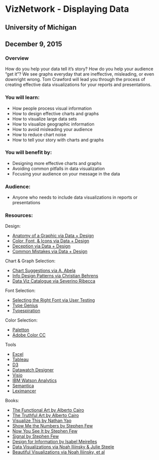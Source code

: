 # VizNetwork - Displaying Data
## University of Michigan
## December 9, 2015

### Overview
How do you help your data tell it’s story? How do you help your audience “get it”? We see graphs everyday that are ineffective, misleading, or even downright wrong. Tom Crawford will lead you through the process of creating effective data visualizations for your reports and presentations.

### You will learn:
* How people process visual information
* How to design effective charts and graphs
* How to visualize large data sets
* How to visualize geographic information
* How to avoid misleading your audience
* How to reduce chart noise
* How to tell your story with charts and graphs

### You will benefit by:
* Designing more effective charts and graphs
* Avoiding common pitfalls in data visualization
* Focusing your audience on your message in the data

### Audience:
* Anyone who needs to include data visualizations in reports or presentations

### Resources:

Design:
* [Anatomy of a Graphic via Data + Design](https://infoactive.co/data-design/ch14.html)
* [Color, Font, & Icons via Data + Design](https://infoactive.co/data-design/ch15.html)
* [Deception via Data + Design](https://infoactive.co/data-design/ch17.html)
* [Common Mistakes via Data + Design](https://infoactive.co/data-design/ch18.html)

Chart & Graph Selection:
* [Chart Suggestions via A. Abela](http://extremepresentation.typepad.com/files/choosing-a-good-chart-09.pdf)
* [Info Design Patterns via Christian Behrens](http://www.niceone.org/infodesignpatterns)
* [Data Viz Catalogue via Severino Ribecca](http://datavizcatalogue.com/)

Font Selection:
* [Selecting the Right Font via User Testing](http://www.usertesting.com/blog/2014/08/06/choosing-the-right-font-a-guide-to-typography-and-user-experience/)
* [Type Genius](http://www.typegenius.com/)
* [Typespiration](http://typespiration.com/)

Color Selection:
* [Paletton](http://paletton.com/#uid=1000u0kllllaFw0g0qFqFg0w0aF)
* [Adobe Color CC](https://color.adobe.com/create/color-wheel/)

Tools
* [Excel](https://products.office.com/en-us/excel)
* [Tableau](http://www.tableau.com/)
* [D3](http://d3js.org/)
* [Datawatch Designer](http://www.datawatch.com/products/datawatch-designer/)
* [Visio](https://products.office.com/en-us/Visio/flowchart-software)
* [IBM Watson Analytics](http://www.ibm.com/analytics/watson-analytics/)
* [Semantica](http://www.semanticresearch.com/semantica-pro)
* [Leximancer](http://info.leximancer.com/)

Books:
* [The Functional Art by Alberto Cairo](http://www.amazon.com/Functional-Art-introduction-information-visualization/dp/0321834739/ref=sr_1_1?ie=UTF8&qid=1449345092&sr=8-1&keywords=alberto+cairo)
* [The Truthful Art by Alberto Cairo](http://www.amazon.com/Truthful-Art-Data-Charts-Communication/dp/0321934075/ref=sr_1_2?ie=UTF8&qid=1449345092&sr=8-2&keywords=alberto+cairo)
* [Visualize This by Nathan Yao](http://www.amazon.com/Visualize-This-FlowingData-Visualization-Statistics/dp/0470944889/ref=sr_1_5?ie=UTF8&qid=1449345092&sr=8-5&keywords=alberto+cairo)
* [Show Me the Numbers by Stephen Few](http://www.amazon.com/Show-Me-Numbers-Designing-Enlighten/dp/0970601972/ref=pd_sim_14_3?ie=UTF8&dpID=41kOQycFwLL&dpSrc=sims&preST=_AC_UL160_SR124%2C160_&refRID=1A89PC5EJNERTADXKFS0)
* [Now You See It by Stephen Few](http://www.amazon.com/Now-You-See-Visualization-Quantitative/dp/0970601980/ref=pd_bxgy_14_img_3?ie=UTF8&refRID=09Y7NZWXRK9ZTVNDWG04)
* [Signal by Stephen Few](http://www.amazon.com/Signal-Understanding-Matters-World-Noise/dp/1938377052/ref=pd_sim_14_5?ie=UTF8&dpID=41XyQugnYBL&dpSrc=sims&preST=_AC_UL160_SR124%2C160_&refRID=1A89PC5EJNERTADXKFS0)
* [Design for Information by Isabel Meirelles](http://www.amazon.com/Design-Information-Introduction-Histories-Visualizations/dp/1592538061/ref=sr_1_9?ie=UTF8&qid=1449345092&sr=8-9&keywords=alberto+cairo)
* [Data Visualizations via Noah Iliinsky & Julie Steele](http://www.amazon.com/Designing-Data-Visualizations-Informational-Relationships/dp/1449312284/ref=sr_1_1?ie=UTF8&qid=1449345480&sr=8-1&keywords=noah+iliinsky)
* [Beautiful Visualizations via Noah Iliinsky, et al](http://www.amazon.com/Beautiful-Visualization-Looking-through-Practice/dp/1449379869/ref=sr_1_2?ie=UTF8&qid=1449345480&sr=8-2&keywords=noah+iliinsky)